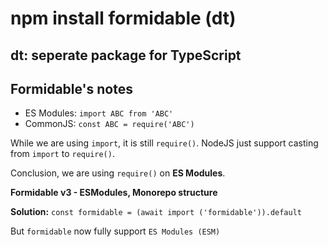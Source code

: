 # npm install formidable (dt)
## dt: seperate package for TypeScript
## Formidable's notes
* ES Modules: `import ABC from 'ABC'`
* CommonJS:   `const ABC = require('ABC')`

While we are using `import`, it is still `require()`. NodeJS just support casting from `import` to `require()`.

Conclusion, we are using `require()` on **ES Modules**.

**Formidable v3 - ESModules, Monorepo structure** 

**Solution:** `const formidable = (await import ('formidable')).default`

But `formidable` now fully support `ES Modules (ESM)`